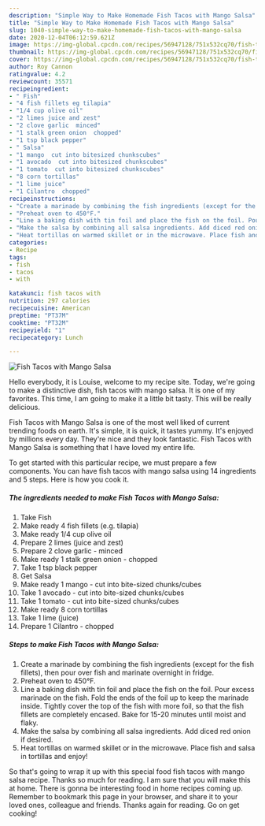 ```yaml
---
description: "Simple Way to Make Homemade Fish Tacos with Mango Salsa"
title: "Simple Way to Make Homemade Fish Tacos with Mango Salsa"
slug: 1040-simple-way-to-make-homemade-fish-tacos-with-mango-salsa
date: 2020-12-04T06:12:59.621Z
image: https://img-global.cpcdn.com/recipes/56947128/751x532cq70/fish-tacos-with-mango-salsa-recipe-main-photo.jpg
thumbnail: https://img-global.cpcdn.com/recipes/56947128/751x532cq70/fish-tacos-with-mango-salsa-recipe-main-photo.jpg
cover: https://img-global.cpcdn.com/recipes/56947128/751x532cq70/fish-tacos-with-mango-salsa-recipe-main-photo.jpg
author: Roy Cannon
ratingvalue: 4.2
reviewcount: 35571
recipeingredient:
- " Fish"
- "4 fish fillets eg tilapia"
- "1/4 cup olive oil"
- "2 limes juice and zest"
- "2 clove garlic  minced"
- "1 stalk green onion  chopped"
- "1 tsp black pepper"
- " Salsa"
- "1 mango  cut into bitesized chunkscubes"
- "1 avocado  cut into bitesized chunkscubes"
- "1 tomato  cut into bitesized chunkscubes"
- "8 corn tortillas"
- "1 lime juice"
- "1 Cilantro  chopped"
recipeinstructions:
- "Create a marinade by combining the fish ingredients (except for the fish fillets), then pour over fish and marinate overnight in fridge."
- "Preheat oven to 450°F."
- "Line a baking dish with tin foil and place the fish on the foil. Pour excess marinade on the fish. Fold the ends of the foil up to keep the marinade inside. Tightly cover the top of the fish with more foil, so that the fish fillets are completely encased. Bake for 15-20 minutes until moist and flaky."
- "Make the salsa by combining all salsa ingredients. Add diced red onion if desired."
- "Heat tortillas on warmed skillet or in the microwave. Place fish and salsa in tortillas and enjoy!"
categories:
- Recipe
tags:
- fish
- tacos
- with

katakunci: fish tacos with 
nutrition: 297 calories
recipecuisine: American
preptime: "PT37M"
cooktime: "PT32M"
recipeyield: "1"
recipecategory: Lunch

---
```



![Fish Tacos with Mango Salsa](https://img-global.cpcdn.com/recipes/56947128/751x532cq70/fish-tacos-with-mango-salsa-recipe-main-photo.jpg)

Hello everybody, it is Louise, welcome to my recipe site. Today, we're going to make a distinctive dish, fish tacos with mango salsa. It is one of my favorites. This time, I am going to make it a little bit tasty. This will be really delicious.



Fish Tacos with Mango Salsa is one of the most well liked of current trending foods on earth. It's simple, it is quick, it tastes yummy. It's enjoyed by millions every day. They're nice and they look fantastic. Fish Tacos with Mango Salsa is something that I have loved my entire life.


To get started with this particular recipe, we must prepare a few components. You can have fish tacos with mango salsa using 14 ingredients and 5 steps. Here is how you cook it.

<!--inarticleads1-->

##### The ingredients needed to make Fish Tacos with Mango Salsa:

1. Take  Fish
1. Make ready 4 fish fillets (e.g. tilapia)
1. Make ready 1/4 cup olive oil
1. Prepare 2 limes (juice and zest)
1. Prepare 2 clove garlic - minced
1. Make ready 1 stalk green onion - chopped
1. Take 1 tsp black pepper
1. Get  Salsa
1. Make ready 1 mango - cut into bite-sized chunks/cubes
1. Take 1 avocado - cut into bite-sized chunks/cubes
1. Take 1 tomato - cut into bite-sized chunks/cubes
1. Make ready 8 corn tortillas
1. Take 1 lime (juice)
1. Prepare 1 Cilantro - chopped




<!--inarticleads2-->

##### Steps to make Fish Tacos with Mango Salsa:

1. Create a marinade by combining the fish ingredients (except for the fish fillets), then pour over fish and marinate overnight in fridge.
1. Preheat oven to 450°F.
1. Line a baking dish with tin foil and place the fish on the foil. Pour excess marinade on the fish. Fold the ends of the foil up to keep the marinade inside. Tightly cover the top of the fish with more foil, so that the fish fillets are completely encased. Bake for 15-20 minutes until moist and flaky.
1. Make the salsa by combining all salsa ingredients. Add diced red onion if desired.
1. Heat tortillas on warmed skillet or in the microwave. Place fish and salsa in tortillas and enjoy!




So that's going to wrap it up with this special food fish tacos with mango salsa recipe. Thanks so much for reading. I am sure that you will make this at home. There is gonna be interesting food in home recipes coming up. Remember to bookmark this page in your browser, and share it to your loved ones, colleague and friends. Thanks again for reading. Go on get cooking!
